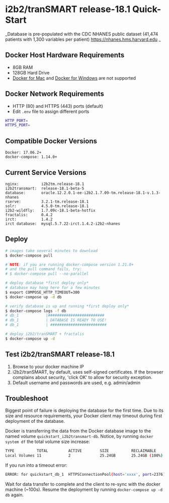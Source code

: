 # i2b2/tranSMART release-18.1 Quick-Start

_Database is pre-populated with the CDC NHANES public dataset (41,474 patients with 1,300 variables per patient) https://nhanes.hms.harvard.edu _

## Docker Host Hardware Requirements

-   8GB RAM
-   128GB Hard Drive
-   [Docker for Mac](https://docs.docker.com/docker-for-mac) and [Docker for Windows](https://docs.docker.com/docker-for-windows/) are not supported

## Docker Network Requirements

-   HTTP (80) and HTTPS (443) ports (default)
-   Edit `.env` file to assign different ports

```bash
HTTP_PORT=
HTTPS_PORT=
```

## Compatible Docker Versions

    Docker: 17.06.2+
    docker-compose: 1.14.0+

## Current Service Versions

    nginx:          i2b2tm.release-18.1
    i2b2transmart:  release-18.1-beta-5
    database:       oracle.12.2.0.1-ee-i2b2.1.7.09-tm.release-18.1-v.1.3-nhanes
    rserve:         3.2.1-tm.release-18.1
    solr:           4.5.0-tm.release-18.1
    i2b2-wildfly:   1.7.09c-18.1-beta-hotfix
    fractalis:      0.4.2
    irct:           1.4.2
    irct database:  mysql.5.7.22-irct.1.4.2-i2b2-nhanes

## Deploy

```bash
# images take several minutes to download
$ docker-compose pull

# NOTE: if you are running docker-compose version 1.21.0+
# and the pull command fails, try:
# $ docker-compose pull --no-parallel

# deploy database *first deploy only*
# database may hang here for a few minutes
$ export COMPOSE_HTTP_TIMEOUT=300
$ docker-compose up -d db

# verify database is up and running *first deploy only*
$ docker-compose logs -f db
# db_1            |#########################
# db_1            | DATABASE IS READY TO USE!
# db_1            | #########################

# deploy i2b2/tranSMART + fractalis
$ docker-compose up -d
```

## Test i2b2/tranSMART release-18.1

1.  Browse to your docker machine IP
2.  i2b2/tranSMART, by default, uses self-signed certificates. If the browser complains about security, 'click OK' to allow for security exception.
3.  Default username and passwords are used, e.g. admin/admin

## Troubleshoot

Biggest point of failure is deploying the database for the first time. Due to its size and resource requirements, your Docker client may timeout during first deployment of the database.

Docker is transferring the data from the Docker database image to the named volume `quickstart_i2b2transmart-db`. Notice, by running `docker system df` the total volume size increase:

```bash
TYPE          TOTAL         ACTIVE        SIZE          RECLAIMABLE
Local Volumes 11            2             25.24GB       25.24GB (100%)
```

If you run into a timeout error:

```bash
ERROR: for quickstart_db_1  HTTPSConnectionPool(host='xxxx', port=2376): Read timed out. (read timeout=60)
```

Wait for data transfer to complete and the client to re-sync with the docker machine (~100s). Resume the deployment by running `docker-compose up -d db` again.
